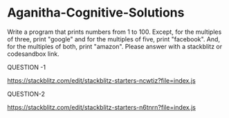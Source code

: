 # Aganitha-Cognitive-Solutions

  Write a program that prints numbers from 1 to 100. Except, for the multiples of three, print "google" and for the multiples of five, print "facebook". And, for the multiples of both, print "amazon".  Please answer with a stackblitz or codesandbox link.



QUESTION -1

https://stackblitz.com/edit/stackblitz-starters-ncwtiz?file=index.js

QUESTION-2

https://stackblitz.com/edit/stackblitz-starters-n6tnrn?file=index.js

